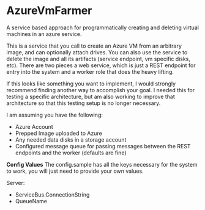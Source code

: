 AzureVmFarmer
=============

A service based approach for programmatically creating and deleting virtual machines in an azure service.

This is a service that you call to create an Azure VM from an arbitrary image, and can optionally attach drives. You can also use the service to delete the image and all its artifacts (service endpoint, vm specific disks, etc). There are two pieces a web service, which is just a REST endpoint for entry into the system and a worker role that does the heavy lifting.

If this looks like something you want to implement, I would strongly recommend finding another way to accomplish your goal. I needed this for testing a specific architecture, but am also working to improve that architecture so that this testing setup is no longer necessary.

I am assuming you have the following:

* Azure Account
* Prepped Image uploaded to Azure
* Any needed data disks in a storage account
* Configured message queue for passing messages between the REST endpoints and the worker (defaults are fine)

**Config Values**
The config.sample has all the keys necessary for the system to work, you will just need to provide your own values. 

Server:

* ServiceBus.ConnectionString
* QueueName
